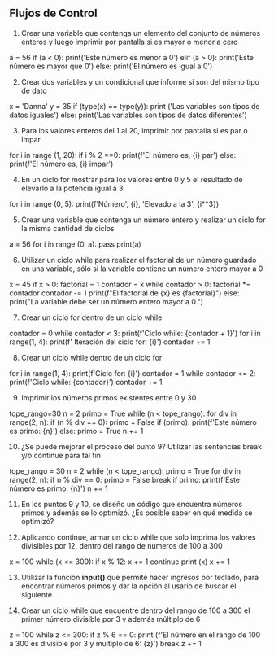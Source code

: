 ## Flujos de Control

1) Crear una variable que contenga un elemento del conjunto de números enteros y luego imprimir por pantalla si es mayor o menor a cero

a = 56
if (a < 0):
    print('Este número es menor a 0')
elif (a > 0):
    print('Este número es mayor que 0')
else:
    print('El número es igual a 0')


2) Crear dos variables y un condicional que informe si son del mismo tipo de dato

x = 'Danna'
y = 35
if (type(x) == type(y)):
    print ('Las variables son tipos de datos iguales')
else:
    print('Las variables son tipos de datos diferentes')

3) Para los valores enteros del 1 al 20, imprimir por pantalla si es par o impar


for i in range (1, 20):
    if i % 2 ==0:
        print(f'El número es, {i} par')
    else:
        print(f'El número es, {i} impar')

4) En un ciclo for mostrar para los valores entre 0 y 5 el resultado de elevarlo a la potencia igual a 3


for i in range (0, 5):
    print(f'Número', {i}, 'Elevado a la 3', {i**3})

5) Crear una variable que contenga un número entero y realizar un ciclo for la misma cantidad de ciclos

a = 56
for i in range (0, a):
    pass
print(a) 

6) Utilizar un ciclo while para realizar el factorial de un número guardado en una variable, sólo si la variable contiene un número entero mayor a 0

x = 45
if x > 0:
    factorial = 1
    contador = x
    while contador > 0:
        factorial *= contador
        contador -= 1
        print(f"El factorial de {x} es {factorial}")
else:
    print("La variable debe ser un número entero mayor a 0.")

7) Crear un ciclo for dentro de un ciclo while

contador = 0 
while contador < 3:
    print(f'Ciclo while: {contador + 1}')
    for i in range(1, 4):
        print(f'  Iteración del ciclo for: {i}')
    contador += 1

8) Crear un ciclo while dentro de un ciclo for

for i in range(1, 4):
    print(f'Ciclo for: {i}')
    contador = 1
    while contador <= 2:
        print(f'Ciclo while: {contador}')
        contador += 1

9) Imprimir los números primos existentes entre 0 y 30

tope_rango=30
n = 2
primo = True
while (n < tope_rango):
    for div in range(2, n):
        if (n % div == 0):
            primo = False
    if (primo):
        print(f'Este número es primo: {n}')
    else:
        primo = True
    n += 1

10) ¿Se puede mejorar el proceso del punto 9? Utilizar las sentencias break y/ó continue para tal fin

tope_rango = 30
n = 2
while (n < tope_rango):
    primo = True
    for div in range(2, n):
        if n % div == 0:
            primo = False
            break
    if primo:
        print(f'Este número es primo: {n}')
    n += 1

11) En los puntos 9 y 10, se diseño un código que encuentra números primos y además se lo optimizó. ¿Es posible saber en qué medida se optimizó?

12) Aplicando continue, armar un ciclo while que solo imprima los valores divisibles por 12, dentro del rango de números de 100 a 300

x = 100
while (x <= 300):
    if x % 12:
        x += 1
        continue
    print (x)
    x += 1 

13) Utilizar la función **input()** que permite hacer ingresos por teclado, para encontrar números primos y dar la opción al usario de buscar el siguiente

14) Crear un ciclo while que encuentre dentro del rango de 100 a 300 el primer número divisible por 3 y además múltiplo de 6

z = 100
while z <= 300:
    if z % 6 == 0:
        print (f'El número en el rango de 100 a 300 es divisible por 3 y multiplo de 6: {z}')
        break
    z += 1 